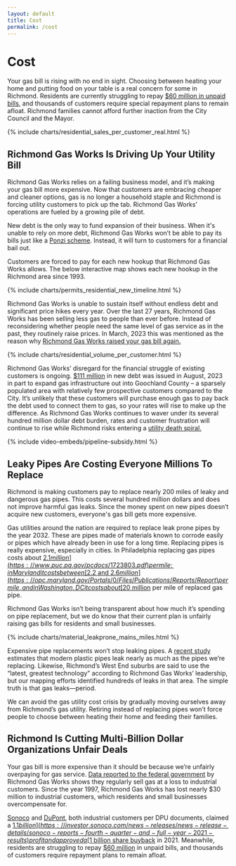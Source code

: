 ```yaml
---
layout: default
title: Cost
permalink: /cost
---
```


# Cost

Your gas bill is rising with no end in sight. Choosing between heating your home and putting food on your table is a real concern for some in Richmond. Residents are currently struggling to repay [$60 million in unpaid bills](http://rvagov.prod.acquia-sites.com/sites/default/files/2023-03/2023-09%20DPU%20Billing%20and%20Collections%20audit%202.28.23.pdf), and thousands of customers require special repayment plans to remain afloat. Richmond families cannot afford further inaction from the City Council and the Mayor. 

{% include charts/residential_sales_per_customer_real.html %}

## Richmond Gas Works Is Driving Up Your Utility Bill

Richmond Gas Works relies on a failing business model, and it’s making your gas bill more expensive. Now that customers are embracing cheaper and cleaner options, gas is no longer a household staple and Richmond is forcing utility customers to pick up the tab.  Richmond Gas Works’ operations are fueled by a growing pile of debt.

New debt is the only way to fund expansion of their business. When it's unable to rely on more debt, Richmond Gas Works won’t be able to pay its bills just like a [Ponzi scheme](https://en.wikipedia.org/wiki/Ponzi_scheme). Instead, it will turn to customers for a financial bail out.

Customers are forced to pay for each new hookup that Richmond Gas Works allows. The below interactive map shows each new hookup in the Richmond area since 1993. 

{% include charts/permits_residential_new_timeline.html %}

Richmond Gas Works is unable to sustain itself without endless debt and significant price hikes every year. Over the last 27 years, Richmond Gas Works has been selling less gas to people than ever before. Instead of reconsidering whether people need the same level of gas service as in the past, they routinely raise prices. In March, 2023 this was mentioned as the reason why [Richmond Gas Works raised your gas bill again.](https://richmondva.legistar.com/View.ashx?M=F&ID=11749520&GUID=313BB83D-1D42-4212-BBF0-65E538A45124)

{% include charts/residential_volume_per_customer.html %}

Richmond Gas Works’ disregard for the financial struggle of existing customers is ongoing. [$111 million](https://www.alacrastore.com/s-and-p-credit-research/Richmond-VA-Series-2023C-Public-Utility-Bonds-Assigned-AA-Rating-3042533) in new debt was issued in August, 2023 in part to expand gas infrastructure out into Goochland County – a sparsely populated area with relatively few prospective customers compared to the City. It’s unlikely that these customers will purchase enough gas to pay back the debt used to connect them to gas, so your rates will rise to make up the difference. As Richmond Gas Works continues to waver under its several hundred million dollar debt burden, rates and customer frustration will continue to rise while Richmond risks entering a [utility death spiral.](https://www.greentechmedia.com/articles/read/this-is-what-the-utility-death-spiral-looks-like)

{% include video-embeds/pipeline-subsidy.html %}

## Leaky Pipes Are Costing Everyone Millions To Replace

Richmond is making customers pay to replace nearly 200 miles of leaky and dangerous gas pipes. This costs several hundred million dollars and does not improve harmful gas leaks. Since the money spent on new pipes doesn’t acquire new customers, everyone's gas bill gets more expensive.

Gas utilities around the nation are required to replace leak prone pipes by the year 2032. These are pipes made of materials known to corrode easily or pipes which have already been in use for a long time. Replacing pipes is really expensive, especially in cities. In Philadelphia replacing gas pipes costs about [$2.1 million](https://www.puc.pa.gov/pcdocs/1723803.pdf) per mile; in Maryland it costs between [$2.2 and $2.6 million](https://opc.maryland.gov/Portals/0/Files/Publications/Reports/Report) per mile, and in Washington, DC it costs about [$20 million](https://edocket.dcpsc.org/apis/api/filing/download?attachId=198047&guidFileName=3a491572-d66d-4bc9-a7dc-607c19293ee2.pdf) per mile of replaced gas pipe. 

Richmond Gas Works isn’t being transparent about how much it’s spending on pipe replacement, but we do know that their current plan is unfairly raising gas bills for residents and small businesses.  

{% include charts/material_leakprone_mains_miles.html %}

Expensive pipe replacements won’t stop leaking pipes. A [recent study](https://pubs.acs.org/doi/10.1021/acs.est.0c00437) estimates that modern plastic pipes leak nearly as much as the pipes we’re replacing. Likewise, Richmond’s West End suburbs are said to use the “latest, greatest technology” according to Richmond Gas Works’ leadership, but our mapping efforts identified hundreds of leaks in that area. The simple truth is that gas leaks—period.

We can avoid the gas utility cost crisis by gradually moving ourselves away from Richmond’s gas utility. Retiring instead of replacing pipes won’t force people to choose between heating their home and feeding their families. 

## Richmond Is Cutting Multi-Billion Dollar Organizations Unfair Deals

Your gas bill is more expensive than it should be because we’re unfairly overpaying for gas service. [Data reported to the federal government](https://www.eia.gov/naturalgas/ngqs/#?report=RPC&year1=2018&year2=2021&company=Name&items=1030CT) by Richmond Gas Works shows they regularly sell gas at a loss to industrial customers. Since the year 1997, Richmond Gas Works has lost nearly $30 million to industrial customers, which residents and small businesses overcompensate for. 


[Sonoco](https://www.chamberofcommerce.com/united-states/virginia/richmond/packaging-company/8843197-sonoco-products-co) and [DuPont](https://www.chamberofcommerce.com/united-states/virginia/richmond/packaging-company/8843197-sonoco-products-co), both industrial customers per DPU documents, claimed a [$1.1 billion](https://investor.sonoco.com/news-releases/news-release-details/sonoco-reports-fourth-quarter-and-full-year-2021-results) profit and approved a [$1 billion share buyback](https://www.dupont.com/news/dupont-reports-fourth-quarter-and-full-year-2021-results.html) in 2021. Meanwhile, residents are struggling to repay [$60 million](http://rvagov.prod.acquia-sites.com/sites/default/files/2023-03/2023-09%20DPU%20Billing%20and%20Collections%20audit%202.28.23.pdf) in unpaid bills, and thousands of customers require repayment plans to remain afloat.